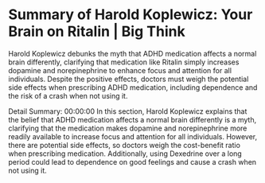 # Summary of Harold Koplewicz: Your Brain on Ritalin | Big Think

Harold Koplewicz debunks the myth that ADHD medication affects a normal brain differently, clarifying that medication like Ritalin simply increases dopamine and norepinephrine to enhance focus and attention for all individuals. Despite the positive effects, doctors must weigh the potential side effects when prescribing ADHD medication, including dependence and the risk of a crash when not using it.

Detail Summary: 
00:00:00
In this section, Harold Koplewicz explains that the belief that ADHD medication affects a normal brain differently is a myth, clarifying that the medication makes dopamine and norepinephrine more readily available to increase focus and attention for all individuals. However, there are potential side effects, so doctors weigh the cost-benefit ratio when prescribing medication. Additionally, using Dexedrine over a long period could lead to dependence on good feelings and cause a crash when not using it.

